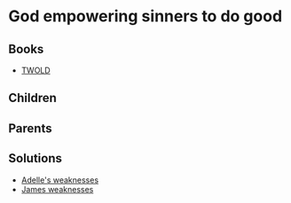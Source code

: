 # God empowering sinners to do good

## Books

* [TWOLD](../books/twold.md)

## Children



## Parents



## Solutions

* [Adelle's weaknesses](../solutions/adelles-weaknesses.md)
* [James weaknesses](../solutions/james-weaknesses.md)
